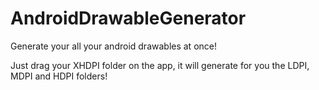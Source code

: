 AndroidDrawableGenerator
========================

Generate your all your android drawables at once!

Just drag your XHDPI folder on the app, it will generate for you the LDPI, MDPI and HDPI folders!
